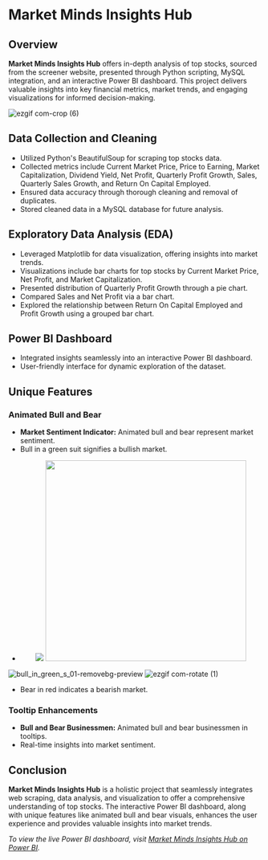 # Market Minds Insights Hub

## Overview

**Market Minds Insights Hub** offers in-depth analysis of top stocks, sourced from the screener website, presented through Python scripting, MySQL integration, and an interactive Power BI dashboard. This project delivers valuable insights into key financial metrics, market trends, and engaging visualizations for informed decision-making.

![ezgif com-crop (6)](https://github.com/sriramm04/Market_Minds_Insights_Hub/assets/129077845/e7a07373-8a0a-44d9-a15e-d64d8d8bfab2)

## Data Collection and Cleaning

- Utilized Python's BeautifulSoup for scraping top stocks data.
- Collected metrics include Current Market Price, Price to Earning, Market Capitalization, Dividend Yield, Net Profit, Quarterly Profit Growth, Sales, Quarterly Sales Growth, and Return On Capital Employed.
- Ensured data accuracy through thorough cleaning and removal of duplicates.
- Stored cleaned data in a MySQL database for future analysis.

## Exploratory Data Analysis (EDA)

- Leveraged Matplotlib for data visualization, offering insights into market trends.
- Visualizations include bar charts for top stocks by Current Market Price, Net Profit, and Market Capitalization.
- Presented distribution of Quarterly Profit Growth through a pie chart.
- Compared Sales and Net Profit via a bar chart.
- Explored the relationship between Return On Capital Employed and Profit Growth using a grouped bar chart.

## Power BI Dashboard

- Integrated insights seamlessly into an interactive Power BI dashboard.
- User-friendly interface for dynamic exploration of the dataset.

## Unique Features

### Animated Bull and Bear

- **Market Sentiment Indicator:** Animated bull and bear represent market sentiment.
- Bull in a green suit signifies a bullish market.
- 
  <p align="center">
  <img src="![bull_in_green_s_01-removebg-preview](https://github.com/sriramm04/Market_Minds_Insights_Hub/assets/129077845/5d03ec49-83f6-4d8f-9a2a-a9a87f18aebd) width="400"" />
  <img src="image2.jpg" width="400" />
</p>

  ![bull_in_green_s_01-removebg-preview](https://github.com/sriramm04/Market_Minds_Insights_Hub/assets/129077845/5d03ec49-83f6-4d8f-9a2a-a9a87f18aebd) ![ezgif com-rotate (1)](https://github.com/sriramm04/Market_Minds_Insights_Hub/assets/129077845/7dd5959e-36ae-48cb-a6bf-12d2adba5152)


- Bear in red indicates a bearish market.

### Tooltip Enhancements

- **Bull and Bear Businessmen:** Animated bull and bear businessmen in tooltips.
- Real-time insights into market sentiment.

## Conclusion

**Market Minds Insights Hub** is a holistic project that seamlessly integrates web scraping, data analysis, and visualization to offer a comprehensive understanding of top stocks. The interactive Power BI dashboard, along with unique features like animated bull and bear visuals, enhances the user experience and provides valuable insights into market trends.

*To view the live Power BI dashboard, visit [Market Minds Insights Hub on Power BI](#insert_link_here).*



